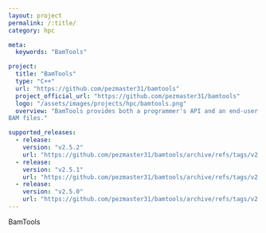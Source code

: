 ```yaml
---
layout: project
permalink: /:title/
category: hpc

meta:
  keywords: "BamTools"

project:
  title: "BamTools"
  type: "C++"
  url: "https://github.com/pezmaster31/bamtools"
  project_official_url: "https://github.com/pezmaster31/bamtools"
  logo: "/assets/images/projects/hpc/bamtools.png"
  overview: "BamTools provides both a programmer's API and an end-user's toolkit for handling
BAM files."

supported_releases:
  - release:
    version: "v2.5.2"
    url: "https://github.com/pezmaster31/bamtools/archive/refs/tags/v2.5.2.tar.gz"
  - release:
    version: "v2.5.1"
    url: "https://github.com/pezmaster31/bamtools/archive/refs/tags/v2.5.1.tar.gz"
  - release:
    version: "v2.5.0"
    url: "https://github.com/pezmaster31/bamtools/archive/refs/tags/v2.5.0.tar.gz"
---
```


<p>BamTools</p>
